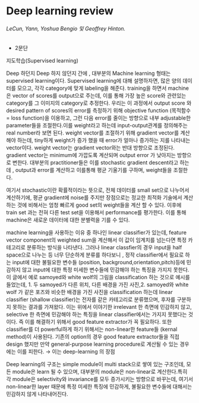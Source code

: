 # Deep learning review

###### LeCun, Yann, Yoshua Bengio 및 Geoffrey Hinton.

- 2문단

지도학습(Supervised learning)

Deep 하던지 Deep 하지 않던지 간에 , 대부분의 Machine learning 형태는 supervised learning이다.  Supervised learning에 대해 설명하자면, 많은 양의 데이터를 모으고, 각각 category에 맞게 labeling을 해준다. training을 하면서 machine은 vector of scores를 output으로 주는데, 이를 통해 가장 높은 score와 관련있는 category를  그 이미지의 category로 추정한다.  우리는 이 과정에서 output score 와 desired pattern of scores의 error를 측정하기 위해 objective function (목적함수 = loss function)을 이용하고, 그런 다음 error를 줄이는 방향으로 내부 adjustable한 parameter들을 조절한다.이를 weight라고 하는데 input-output관계를 정의해주는 real number라 보면 된다. weight vector를 조절하기 위해 gradient vector를 계산해야 하는데, tiny하게 weight가 증가 했을 때 error가 얼마나 증가하는 지를 나타내는 vector이다. weight vector는 gradient vector와는 반대 방향으로 조정된다. gradient vector는 minimum에 가깝도록 계산되며 output error 가 낮아지는 방향으로 변한다. 대부분의 practitioner들은 이를 stochastic gradient descent라고 하는데 , output과 error를 계산하고 이를통해 평균 기울기를 구하며, weight들을 조절한다.

여기서 stochastic이란 확률적이라는 뜻으로, 전체 데이터를 small set으로 나누어서 계산하기에, 평균 gradient에 noise를 주지만 장점으로는 정교한 최적화 기술에서 계산하는 것에  비해서는 엄청 빠르게 good set의 weight들을 계산 할 수 있다. 이후에 train set 과는 전혀 다른 test set을 이용해서 performance를 평가한다. 이를 통해 machine은 새로운 데이터에 대한 분별력을 기를 수 있다.

machine learning을 사용하는 이유 중 하나인 linear classifier가 있는데, feature vector component의 weighted sum을 계산해서 이 값이 임계치를 넘는다면 특정 카테고리로 분류하는 방식을 나타낸다. 그러나 linear classfier의 경우 input을 half space으로 나누는 등 너무 단순하게 분류를 하다보니 , 정작 classifier에서 필요로 하는 input에 대한 불필요한 변수들 (position, background,orientation,pitch)등에 민감하지 않고 input에 대한 특정 미세한 변수들에 민감해야 하는 특징을 가지지 못한다. 이 글에서 예로 samoyed와 white wolf의 그림을 classification 하는 것으로 예시를 들었는데, 1. 두 samoyed가 다른 위치, 다른 배경을 가진 사진,2. samoyed와 white wolf 가 같은 포즈와 비슷한 배경을 가진 사진을 classification 하는데 linear classifier (shallow classifier)는 전자를 같은 카테고리로 분류했으며, 후자를 구분하지 못하는 결과를 가져왔다. 이는 위에서 이야기한 irrelevant 한 측면에 민감하지 않고, selective 한 측면에 민감해야 하는 특징을 linear classifier에서는 가지지 못했다는 것이다. 즉 이를 해결하기 위해서 good feature extractor가 꼭 필요하다. 또한 classifier를 더 powerful하게 하기 위해서는 non-linear한 feature들 (kernal method)이 사용된다. 기존의 option의 경우 good feature extractor들을 직접 design 했지만 만약 general-purpose learning procedure로 계산될 수 있는 경우에는 이를 피한다. → 이는 deep-learning 의 장점

Deep learning의 구조는 simple module이 multi stack으로 쌓여 있는 구조인데, 모든 module은 learn 될 수 있으며, 대부분의 module은 non-linear로 계산한다.특히 각 module은 selectivity와 invariance를 모두 증가시키는 방향으로 바꾸는데, 여기서 non-linear한 layer 때문에 특정 미세한 특징에 민감하게, 불필요한 변수들에 대해서는 민감하지 않게 나타내어진다.